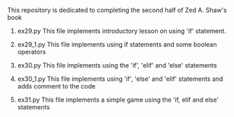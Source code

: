 This repository is dedicated to completing the second half of Zed A. Shaw's book

1. ex29.py
This file implements introductory lesson on using 'if' statement.

2. ex29_1.py
This file implements using if statements and some boolean operators

3. ex30.py
This file implements using the 'if', 'elif' and 'else' statements

4. ex30_1.py
This file implements using 'if', 'else' and 'elif' statements and adds comment to the code

5. ex31.py
This file implements a simple game using the 'if, elif and else' statements

